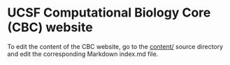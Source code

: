 # UCSF Computational Biology Core (CBC) website

To edit the content of the CBC website, go to the [content/] source directory and edit the corresponding Markdown index.md file.

[content/]: https://bitbucket.org/USCF-CBC/website/src/HEAD/content/?at=master